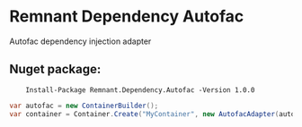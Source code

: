 # Remnant Dependency Autofac
Autofac dependency injection adapter


## Nuget package:

        Install-Package Remnant.Dependency.Autofac -Version 1.0.0
        
```csharp
var autofac = new ContainerBuilder();
var container = Container.Create("MyContainer", new AutofacAdapter(autofac));
```

